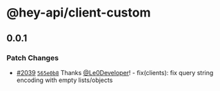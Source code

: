 # @hey-api/client-custom

## 0.0.1

### Patch Changes

- [#2039](https://github.com/hey-api/openapi-ts/pull/2039) [`565e0b8`](https://github.com/hey-api/openapi-ts/commit/565e0b89fbab4556ecdc63dfe08250942681140e) Thanks [@Le0Developer](https://github.com/Le0Developer)! - fix(clients): fix query string encoding with empty lists/objects
